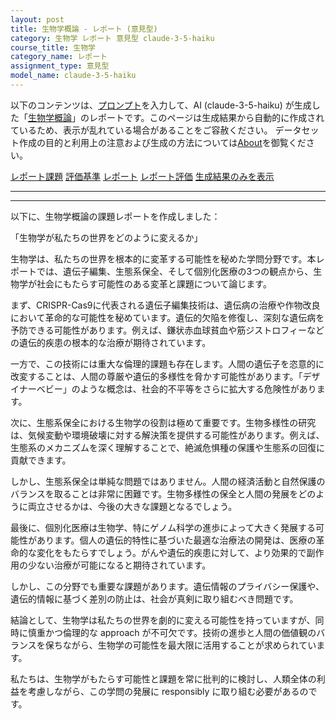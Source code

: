 ```yaml
---
layout: post
title: 生物学概論 - レポート (意見型)
category: 生物学 レポート 意見型 claude-3-5-haiku
course_title: 生物学
category_name: レポート
assignment_type: 意見型
model_name: claude-3-5-haiku
---
```


以下のコンテンツは、[プロンプト](http://127.0.0.1:8000/generated/生物学/claude-3-5-haiku/prompt_レポート-意見型.md)を入力して、AI (claude-3-5-haiku) が生成した「[生物学概論](/contents/生物学/)」のレポートです。このページは生成結果から自動的に作成されているため、表示が乱れている場合があることをご容赦ください。
データセット作成の目的と利用上の注意および生成の方法については[About](/About)を御覧ください。

[レポート課題](../レポート課題-意見型)
[評価基準](../評価基準-意見型)
[レポート](../レポート-意見型)
[レポート評価](../レポート評価-意見型)
[生成結果のみを表示](http://127.0.0.1:8000/generated/生物学/claude-3-5-haiku/レポート-意見型.md)
  

***
***
  
以下に、生物学概論の課題レポートを作成しました：

「生物学が私たちの世界をどのように変えるか」

生物学は、私たちの世界を根本的に変革する可能性を秘めた学問分野です。本レポートでは、遺伝子編集、生態系保全、そして個別化医療の3つの観点から、生物学が社会にもたらす可能性のある変革と課題について論じます。

まず、CRISPR-Cas9に代表される遺伝子編集技術は、遺伝病の治療や作物改良において革命的な可能性を秘めています。遺伝的欠陥を修復し、深刻な遺伝病を予防できる可能性があります。例えば、鎌状赤血球貧血や筋ジストロフィーなどの遺伝的疾患の根本的な治療が期待されています。

一方で、この技術には重大な倫理的課題も存在します。人間の遺伝子を恣意的に改変することは、人間の尊厳や遺伝的多様性を脅かす可能性があります。「デザイナーベビー」のような概念は、社会的不平等をさらに拡大する危険性があります。

次に、生態系保全における生物学の役割は極めて重要です。生物多様性の研究は、気候変動や環境破壊に対する解決策を提供する可能性があります。例えば、生態系のメカニズムを深く理解することで、絶滅危惧種の保護や生態系の回復に貢献できます。

しかし、生態系保全は単純な問題ではありません。人間の経済活動と自然保護のバランスを取ることは非常に困難です。生物多様性の保全と人間の発展をどのように両立させるかは、今後の大きな課題となるでしょう。

最後に、個別化医療は生物学、特にゲノム科学の進歩によって大きく発展する可能性があります。個人の遺伝的特性に基づいた最適な治療法の開発は、医療の革命的な変化をもたらすでしょう。がんや遺伝的疾患に対して、より効果的で副作用の少ない治療が可能になると期待されています。

しかし、この分野でも重要な課題があります。遺伝情報のプライバシー保護や、遺伝的情報に基づく差別の防止は、社会が真剣に取り組むべき問題です。

結論として、生物学は私たちの世界を劇的に変える可能性を持っていますが、同時に慎重かつ倫理的な approach が不可欠です。技術の進歩と人間の価値観のバランスを保ちながら、生物学の可能性を最大限に活用することが求められています。

私たちは、生物学がもたらす可能性と課題を常に批判的に検討し、人類全体の利益を考慮しながら、この学問の発展に responsibly に取り組む必要があるのです。
